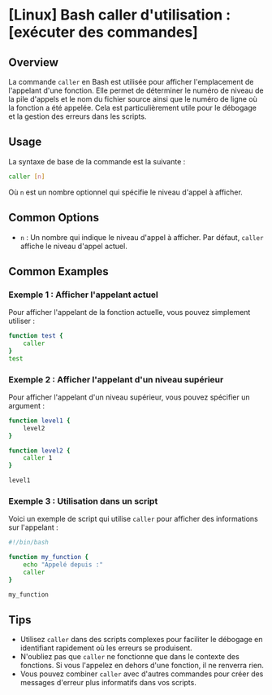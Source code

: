 # [Linux] Bash caller d'utilisation : [exécuter des commandes]

## Overview
La commande `caller` en Bash est utilisée pour afficher l'emplacement de l'appelant d'une fonction. Elle permet de déterminer le numéro de niveau de la pile d'appels et le nom du fichier source ainsi que le numéro de ligne où la fonction a été appelée. Cela est particulièrement utile pour le débogage et la gestion des erreurs dans les scripts.

## Usage
La syntaxe de base de la commande est la suivante :

```bash
caller [n]
```

Où `n` est un nombre optionnel qui spécifie le niveau d'appel à afficher.

## Common Options
- `n` : Un nombre qui indique le niveau d'appel à afficher. Par défaut, `caller` affiche le niveau d'appel actuel.

## Common Examples

### Exemple 1 : Afficher l'appelant actuel
Pour afficher l'appelant de la fonction actuelle, vous pouvez simplement utiliser :

```bash
function test {
    caller
}
test
```

### Exemple 2 : Afficher l'appelant d'un niveau supérieur
Pour afficher l'appelant d'un niveau supérieur, vous pouvez spécifier un argument :

```bash
function level1 {
    level2
}

function level2 {
    caller 1
}

level1
```

### Exemple 3 : Utilisation dans un script
Voici un exemple de script qui utilise `caller` pour afficher des informations sur l'appelant :

```bash
#!/bin/bash

function my_function {
    echo "Appelé depuis :"
    caller
}

my_function
```

## Tips
- Utilisez `caller` dans des scripts complexes pour faciliter le débogage en identifiant rapidement où les erreurs se produisent.
- N'oubliez pas que `caller` ne fonctionne que dans le contexte des fonctions. Si vous l'appelez en dehors d'une fonction, il ne renverra rien.
- Vous pouvez combiner `caller` avec d'autres commandes pour créer des messages d'erreur plus informatifs dans vos scripts.